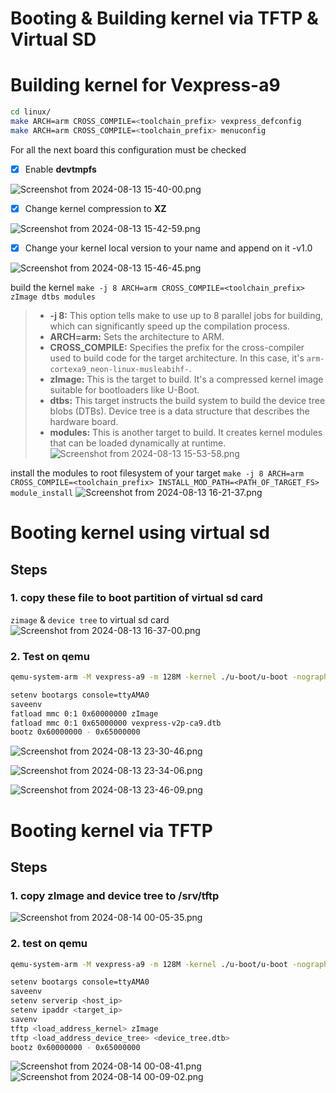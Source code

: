 # Booting & Building kernel via TFTP & Virtual SD
# Building kernel for Vexpress-a9 
```bash
cd linux/
make ARCH=arm CROSS_COMPILE=<toolchain_prefix> vexpress_defconfig
make ARCH=arm CROSS_COMPILE=<toolchain_prefix> menuconfig
```
For all the next board this configuration must be checked
- [x]  Enable **devtmpfs**

![Screenshot from 2024-08-13 15-40-00.png](https://itg.singhinder.com?url=https://gist.githubusercontent.com/Reemaa828/3a45af502c8fe0c02a210dfa2909a89a/raw/Screenshot%20from%202024-08-13%2015-40-00.png)

- [x]  Change kernel compression to **XZ**

![Screenshot from 2024-08-13 15-42-59.png](https://itg.singhinder.com?url=https://gist.githubusercontent.com/Reemaa828/48107ec1918d165cd22716fdc4c15203/raw/Screenshot%20from%202024-08-13%2015-42-59.png)

- [x]  Change your kernel local version to your name and append on it -v1.0

![Screenshot from 2024-08-13 15-46-45.png](https://itg.singhinder.com?url=https://gist.githubusercontent.com/Reemaa828/4cd4927a6e689b8c6d0a93f0466ffbc4/raw/Screenshot%20from%202024-08-13%2015-46-45.png)

build the kernel `make -j 8 ARCH=arm CROSS_COMPILE=<toolchain_prefix> zImage dtbs modules`
>- **-j 8:** This option tells make to use up to 8 parallel jobs for building, which can significantly speed up the compilation process.
>- **ARCH=arm:** Sets the architecture to ARM.
>- **CROSS_COMPILE:** Specifies the prefix for the cross-compiler used to build code for the target architecture. In this case, it's `arm-cortexa9_neon-linux-musleabihf-`.
>- **zImage:** This is the target to build. It's a compressed kernel image suitable for bootloaders like U-Boot.
>- **dtbs:** This target instructs the build system to build the device tree blobs (DTBs). Device tree is a data structure that describes the hardware board.
>- **modules:** This is another target to build. It creates kernel modules that can be loaded dynamically at runtime.
![Screenshot from 2024-08-13 15-53-58.png](https://itg.singhinder.com?url=https://gist.githubusercontent.com/Reemaa828/1f2aeb3230e2bb8736ad4c0f65e9b686/raw/Screenshot%20from%202024-08-13%2015-53-58.png)

install the modules to root filesystem of your target `make -j 8 ARCH=arm CROSS_COMPILE=<toolchain_prefix> INSTALL_MOD_PATH=<PATH_OF_TARGET_FS> module_install` 
![Screenshot from 2024-08-13 16-21-37.png](https://itg.singhinder.com?url=https://gist.githubusercontent.com/Reemaa828/11e30d0efdfc75d59804b3e5997373e6/raw/Screenshot%20from%202024-08-13%2016-21-37.png)


# Booting kernel using virtual sd

## Steps 
### 1. copy these file to boot partition of virtual sd card
`zimage` & `device tree` to virtual sd card
![Screenshot from 2024-08-13 16-37-00.png](https://itg.singhinder.com?url=https://gist.githubusercontent.com/Reemaa828/153b40ffd89f8ea82b5c4e33109c1e61/raw/Screenshot%20from%202024-08-13%2016-37-00.png)

### 2. Test on qemu
```bash
qemu-system-arm -M vexpress-a9 -m 128M -kernel ./u-boot/u-boot -nographic -sd ./loop.img 

setenv bootargs console=ttyAMA0
saveenv
fatload mmc 0:1 0x60000000 zImage
fatload mmc 0:1 0x65000000 vexpress-v2p-ca9.dtb
bootz 0x60000000 - 0x65000000
```

![Screenshot from 2024-08-13 23-30-46.png](https://itg.singhinder.com?url=https://gist.githubusercontent.com/Reemaa828/5f8683052cccd1b0a4e00ee99f615ecc/raw/Screenshot%20from%202024-08-13%2023-30-46.png)

![Screenshot from 2024-08-13 23-34-06.png](https://itg.singhinder.com?url=https://gist.githubusercontent.com/Reemaa828/f99acca3c6d2b47a531610770af26ee4/raw/Screenshot%20from%202024-08-13%2023-34-06.png)

![Screenshot from 2024-08-13 23-46-09.png](https://itg.singhinder.com?url=https://gist.githubusercontent.com/Reemaa828/45fd6b8b29da6981fd5e84321dcee40d/raw/Screenshot%20from%202024-08-13%2023-46-09.png)


# Booting kernel via TFTP
## Steps
### 1. copy zImage and device tree to /srv/tftp

![Screenshot from 2024-08-14 00-05-35.png](https://itg.singhinder.com?url=https://gist.githubusercontent.com/Reemaa828/845eafbc68b8b5611acf890ba4a19da0/raw/Screenshot%20from%202024-08-14%2000-05-35.png)

### 2. test on qemu
```bash
qemu-system-arm -M vexpress-a9 -m 128M -kernel ./u-boot/u-boot -nographic -sd ./loop.img 

setenv bootargs console=ttyAMA0
saveenv
setenv serverip <host_ip>
setenv ipaddr <target_ip>
savenv
tftp <load_address_kernel> zImage
tftp <load_address_device_tree> <device_tree.dtb>
bootz 0x60000000 - 0x65000000
```
![Screenshot from 2024-08-14 00-08-41.png](https://itg.singhinder.com?url=https://gist.githubusercontent.com/Reemaa828/924cfca97f9f2209d2c9ad4e44ee7d21/raw/Screenshot%20from%202024-08-14%2000-08-41.png)
![Screenshot from 2024-08-14 00-09-02.png](https://itg.singhinder.com?url=https://gist.githubusercontent.com/Reemaa828/436f415f6650da05d9d514ef437907fe/raw/Screenshot%20from%202024-08-14%2000-09-02.png)
